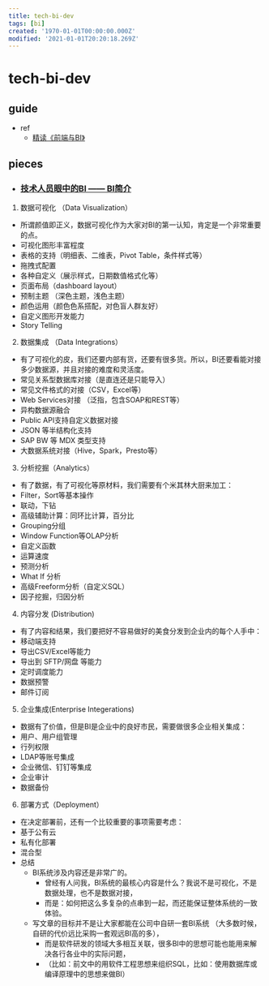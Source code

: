 ```yaml
---
title: tech-bi-dev
tags: [bi]
created: '1970-01-01T00:00:00.000Z'
modified: '2021-01-01T20:20:18.269Z'
---
```


# tech-bi-dev

## guide

- ref
  - [精读《前端与BI》](https://zhuanlan.zhihu.com/p/82665657)

## pieces

- ### [技术人员眼中的BI —— BI简介](https://zhuanlan.zhihu.com/p/234727408)
1. 数据可视化 （Data Visualization）
  - 所谓颜值即正义，数据可视化作为大家对BI的第一认知，肯定是一个非常重要的点。
  - 可视化图形丰富程度
  - 表格的支持（明细表、二维表，Pivot Table，条件样式等）
  - 拖拽式配置
  - 各种自定义（展示样式，日期数值格式化等）
  - 页面布局（dashboard layout）
  - 预制主题 （深色主题，浅色主题）
  - 颜色运用（颜色色系搭配，对色盲人群友好）
  - 自定义图形开发能力
  - Story Telling
2. 数据集成 （Data Integrations）
  - 有了可视化的皮，我们还要内部有货，还要有很多货。所以，BI还要看能对接多少数据源，并且对接的难度和灵活度。
  - 常见关系型数据库对接（是直连还是只能导入）
  - 常见文件格式的对接（CSV，Excel等）
  - Web Services对接 （泛指，包含SOAP和REST等）
  - 异构数据源融合
  - Public API支持自定义数据对接
  - JSON 等半结构化支持
  - SAP BW 等 MDX 类型支持
  - 大数据系统对接（Hive，Spark，Presto等）
3. 分析挖掘（Analytics）
  - 有了数据，有了可视化等原材料，我们需要有个米其林大厨来加工：
  - Filter，Sort等基本操作
  - 联动，下钻
  - 高级辅助计算：同环比计算，百分比
  - Grouping分组
  - Window Function等OLAP分析
  - 自定义函数
  - 运算速度
  - 预测分析
  - What If 分析
  - 高级Freeform分析（自定义SQL）
  - 因子挖掘，归因分析
4. 内容分发 (Distribution)
  - 有了内容和结果，我们要把好不容易做好的美食分发到企业内的每个人手中：
  - 移动端支持
  - 导出CSV/Excel等能力
  - 导出到 SFTP/网盘 等能力
  - 定时调度能力
  - 数据预警
  - 邮件订阅
5. 企业集成(Enterprise Integerations)
  - 数据有了价值，但是BI是企业中的良好市民，需要做很多企业相关集成：
  - 用户、用户组管理
  - 行列权限
  - LDAP等账号集成
  - 企业微信、钉钉等集成
  - 企业审计
  - 数据备份
6. 部署方式（Deployment）
  - 在决定部署前，还有一个比较重要的事项需要考虑：
  - 基于公有云
  - 私有化部署
  - 混合型
- 总结
  - BI系统涉及内容还是非常广的。
    - 曾经有人问我，BI系统的最核心内容是什么？我说不是可视化，不是数据处理，也不是数据对接，
    - 而是：如何把这么多复杂的点串到一起，而还能保证整体系统的一致体验。
  - 写文章的目标并不是让大家都能在公司中自研一套BI系统 （大多数时候，自研的代价远比采购一套观远BI高的多），
    - 而是软件研发的领域大多相互关联，很多BI中的思想可能也能用来解决各行各业中的实际问题，
    - （比如：前文中的用软件工程思想来组织SQL，比如：使用数据库或编译原理中的思想来做BI）
